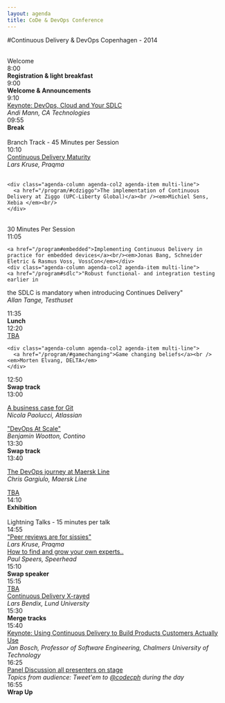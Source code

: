 ```yaml
---
layout: agenda
title: CoDe & DevOps Conference
---
```

#Continuous Delivery & DevOps Copenhagen - 2014

<div class="container">
  <div class="agenda-row">
    <div class="agenda-column agenda-column-time">&nbsp;</div>
    <div class="agenda-column agenda-1col agenda-header-item">Welcome</div>
  </div>

  <div class="agenda-row">
    <div class="agenda-column agenda-column-time timestamp">8:00</div>
    <div class="agenda-column agenda-1col agenda-break"><strong>Registration &amp; light breakfast</strong></div>
  </div>

  <div class="agenda-row">
    <div class="agenda-column agenda-column-time timestamp">9:00</div>
    <div class="agenda-column agenda-1col agenda-item">
      <strong>Welcome &amp; Announcements</strong><br /><em></em>
    </div>
  </div>

  <div class="agenda-row">
    <div class="agenda-column agenda-column-time timestamp">9:10</div>
    <div class="agenda-column agenda-1col agenda-item">
      <a href="/program/#devops">Keynote: DevOps, Cloud and Your SDLC</a><br />
      <em>Andi Mann, CA Technologies</em>
    </div>
  </div>

  <div class="agenda-row">
    <div class="agenda-column agenda-column-time timestamp">09:55</div>
    <div class="agenda-column agenda-1col agenda-break"><strong>Break</strong></div>
  </div>

  <div class="agenda-row">
    <div class="agenda-column agenda-column-time">&nbsp;</div>
    <div class="agenda-column agenda-1col agenda-header-item">Branch Track - 45 Minutes per Session</div>
  </div>

  <div class="agenda-row">
    <div class="agenda-column agenda-column-time timestamp">10:10</div>
    <div class="agenda-column agenda-col2 agenda-item multi-line">
      <a href="/program/#cdmaturity">Continuous Delivery Maturity</a><br /><em>Lars Kruse, Praqma</em><br/>&nbsp;
    </div>

    <div class="agenda-column agenda-col2 agenda-item multi-line">
      <a href="/program/#cdziggo">The implementation of Continuous Delivery at Ziggo (UPC-Liberty Global)</a><br /><em>Michiel Sens, Xebia </em><br/>
    </div>
  </div>

<div class="agenda-row">
  <div class="agenda-column agenda-column-time">&nbsp;</div>
  <div class="agenda-column agenda-1col agenda-header-item">30 Minutes Per Session</div>
</div>

  <div class="agenda-row">
    <div class="agenda-column agenda-column-time timestamp">11:05</div>
    <div class="agenda-column agenda-col2 agenda-item multi-line">

    <a href="/program#embedded">Implementing Continuous Delivery in practice for embedded devices</a><br/><em>Jonas Bang, Schneider Eletric & Rasmus Voss, VossCon</em></div>
    <div class="agenda-column agenda-col2 agenda-item multi-line">
    <a href="/program#sdlc">"Robust functional- and integration testing earlier in
 the SDLC is mandatory when introducing Continues Delivery"</a><br/><em>Allan Tange, Testhuset</em></div>
  </div>

  <div class="agenda-row">
    <div class="agenda-column agenda-column-time timestamp">11:35</div>
    <div class="agenda-column agenda-1col agenda-break"><strong>Lunch</strong></div>
  </div>

  <div class="agenda-row">
    <div class="agenda-column agenda-column-time timestamp">12:20</div>
    <div class="agenda-column agenda-col2 agenda-item multi-line">
      <a href="/program/#TBA">
    TBA
      </a><br />
      <em></em>
    </div>

    <div class="agenda-column agenda-col2 agenda-item multi-line">
      <a href="/program/#gamechanging">Game changing beliefs</a><br /><em>Morten Elvang, DELTA</em>
    </div>
  </div>

  <div class="agenda-row">
    <div class="agenda-column agenda-column-time timestamp">12:50</div>
    <div class="agenda-column agenda-1col agenda-break"><strong>Swap track</strong></div>
  </div>

<div class="agenda-row">
  <div class="agenda-column agenda-column-time timestamp">13:00</div>
  <div class="agenda-column agenda-col2 agenda-item multi-line">

  <a href="/program#git">A business case for Git</a><br/><em>Nicola Paolucci, Atlassian</em></div>
  <div class="agenda-column agenda-col2 agenda-item multi-line">
  <a href="/program#scale">"DevOps At Scale"</a><br/><em>Benjamin Wootton, Contino</em></div>
</div>

<div class="agenda-row">
  <div class="agenda-column agenda-column-time timestamp">13:30</div>
  <div class="agenda-column agenda-1col agenda-break"><strong>Swap track</strong></div>
</div>

<div class="agenda-row">
  <div class="agenda-column agenda-column-time timestamp">13:40</div>
  <div class="agenda-column agenda-col2 agenda-item multi-line">

  <a href="/program#journey">The DevOps journey at Maersk Line</a><br/><em>Chris Gargiulo, Maersk Line</em></div>
  <div class="agenda-column agenda-col2 agenda-item multi-line">
  <a href="/program#">TBA</a><br/><em></em></div>
</div>

  <div class="agenda-row">
    <div class="agenda-column agenda-column-time timestamp">14:10</div>
    <div class="agenda-column agenda-1col agenda-break"><strong>Exhibition</strong></div>
  </div>

  <div class="agenda-row">
    <div class="agenda-column agenda-column-time">&nbsp;</div>
    <div class="agenda-column agenda-1col agenda-header-item">Lightning Talks - 15 minutes per talk</div>
  </div>  

  <div class="agenda-row">
    <div class="agenda-column agenda-column-time timestamp">14:55</div>
    <div class="agenda-column agenda-col2 agenda-item multi-line"><a href="/program/#sissies">"Peer reviews are for sissies"</a><br /><em>Lars Kruse, Praqma</em></div>
    <div class="agenda-column agenda-col2 agenda-item multi-line"><a href="/program/#howto">How to find and grow your own experts..</a><br /><em>Paul Speers, Speerhead</em></div>
  </div>

  <div class="agenda-row">
    <div class="agenda-column agenda-column-time timestamp">15:10</div>
    <div class="agenda-column agenda-1col agenda-break"><strong>Swap speaker</strong></div>
  </div>

  <div class="agenda-row">
    <div class="agenda-column agenda-column-time timestamp">15:15</div>
    <div class="agenda-column agenda-col2 agenda-item multi-line"><a href="/program/#">TBA</a><br/><em></em></div>
    <div class="agenda-column agenda-col2 agenda-item multi-line"><a href="/program/#xrayed">Continuous Delivery X-rayed<br /></a><em>Lars Bendix, Lund University</em></div>
  </div>

  <div class="agenda-row">
    <div class="agenda-column agenda-column-time timestamp">15:30</div>
    <div class="agenda-column agenda-1col agenda-break"><strong>Merge tracks</strong></div>
  </div>

<div class="agenda-row">
  <div class="agenda-column agenda-column-time timestamp">15:40</div>
  <div class="agenda-column agenda-1col agenda-item">
    <a href="/program/#usingcd">Keynote: Using Continuous Delivery to Build Products Customers Actually Use</a><br />
    <em>Jan Bosch, Professor of Software Engineering, Chalmers University of Technology</em>
  </div>
</div>

<div class="agenda-row">
  <div class="agenda-column agenda-column-time timestamp">16:25</div>
  <div class="agenda-column agenda-1col agenda-item"><a href="/program/#panel">Panel Discussion all presenters on stage</a><br/><em>Topics from audience: Tweet'em to <a href="/social/tweets.html">@codecph</a> during the day</em></div>

<div class="agenda-row">
  <div class="agenda-column agenda-column-time timestamp">16:55</div>
  <div class="agenda-column agenda-1col agenda-break"><strong>Wrap Up</strong></div>
</div>
